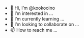 - 👋 Hi, I’m @kookooino
- 👀 I’m interested in ...
- 🌱 I’m currently learning ...
- 💞️ I’m looking to collaborate on ...
- 📫 How to reach me ...

<!---
kookooino/kookooino is a ✨ special ✨ repository because its `README.md` (this file) appears on your GitHub profile.
You can click the Preview link to take a look at your changes.
--->
